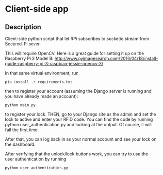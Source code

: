 # Client-side app

## Description
Client-side python script that let RPi subscribes to socketio stream from Secured-Pi sever.

This will require OpenCV.  Here is a great guide for setting it up on the
Raspberry Pi 3 Model B:
http://www.pyimagesearch.com/2016/04/18/install-guide-raspberry-pi-3-raspbian-jessie-opencv-3/

In that same virtual environment, run
```
pip install -r requirements.txt
```

then to register your account (assuming the Django server is running and
you have already made an account):
```
python main.py
```

to register your lock.  THEN, go to your Django site as the admin and
set the lock to active and enter your RFID code.  You can find the code by
running python user_authentication.py and looking at the output.  Of course,
it will fail the first time.

After that, you can log back in as your normal account and see your lock on
the dashboard.

After verifying that the unlock/lock buttons work, you can try to use the
user authentication by running
```
python user_authentication.py
```

